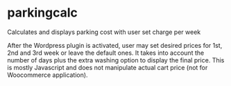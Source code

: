 # parkingcalc
Calculates and displays parking cost with user set charge per week

After the Wordpress plugin is activated, user may set desired prices for 1st, 2nd and 3rd week or leave the default ones.
It takes into account the number of days plus the extra washing option to display the final price.
This is mostly Javascript and does not manipulate actual cart price (not for Woocommerce application).
